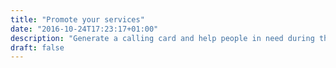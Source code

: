 ```yaml
---
title: "Promote your services"
date: "2016-10-24T17:23:17+01:00"
description: "Generate a calling card and help people in need during the pandemic."
draft: false
---
```

